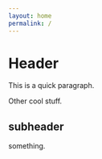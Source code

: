 ```yaml
---
layout: home
permalink: /
---
```


# Header

This is a quick paragraph.

Other cool stuff.

## subheader

something.
